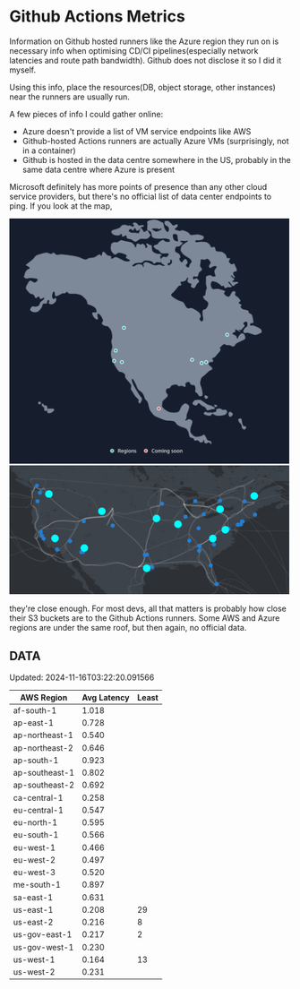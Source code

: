 # Github Actions Metrics
Information on Github hosted runners like the Azure region they run on is
necessary info when optimising CD/CI pipelines(especially network latencies and
route path bandwidth). Github does not disclose it so I did it myself.

Using this info, place the resources(DB, object storage, other instances) near
the runners are usually run.

A few pieces of info I could gather online:

- Azure doesn't provide a list of VM service endpoints like AWS
- Github-hosted Actions runners are actually Azure VMs (surprisingly, not in a
  container)
- Github is hosted in the data centre somewhere in the US, probably in the same
  data centre where Azure is present

Microsoft definitely has more points of presence than any other cloud service
providers, but there's no official list of data center endpoints to ping. If you
look at the map,

<a href="https://aws.amazon.com/about-aws/global-infrastructure/regions_az/">
<img src="image.png" style="width: 500px;">
</a>
<a href="https://datacenters.microsoft.com/globe/explore">
<img src="image-1.png" style="width: 500px;">
</a>

they're close enough. For most devs, all that matters is probably how close
their S3 buckets are to the Github Actions runners. Some AWS and Azure regions
are under the same roof, but then again, no official data.

## DATA
Updated: 2024-11-16T03:22:20.091566

| AWS Region | Avg Latency | Least |
| - | - | - |
| af-south-1 | 1.018 |  |
| ap-east-1 | 0.728 |  |
| ap-northeast-1 | 0.540 |  |
| ap-northeast-2 | 0.646 |  |
| ap-south-1 | 0.923 |  |
| ap-southeast-1 | 0.802 |  |
| ap-southeast-2 | 0.692 |  |
| ca-central-1 | 0.258 |  |
| eu-central-1 | 0.547 |  |
| eu-north-1 | 0.595 |  |
| eu-south-1 | 0.566 |  |
| eu-west-1 | 0.466 |  |
| eu-west-2 | 0.497 |  |
| eu-west-3 | 0.520 |  |
| me-south-1 | 0.897 |  |
| sa-east-1 | 0.631 |  |
| us-east-1 | 0.208 | 29 |
| us-east-2 | 0.216 | 8 |
| us-gov-east-1 | 0.217 | 2 |
| us-gov-west-1 | 0.230 |  |
| us-west-1 | 0.164 | 13 |
| us-west-2 | 0.231 |  |

